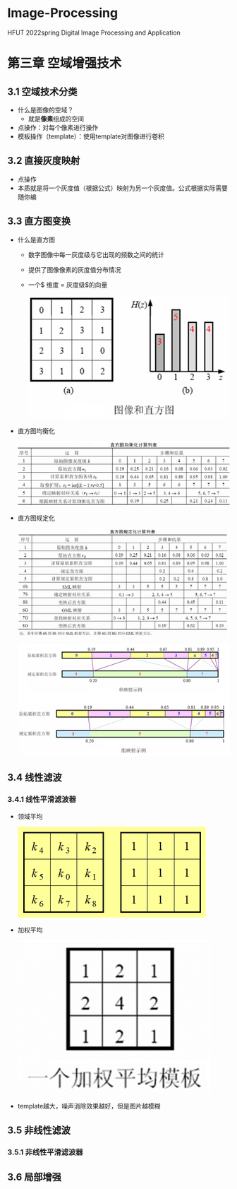 # Image-Processing
HFUT 2022spring Digital Image Processing and Application
# 第三章 空域增强技术
## 3.1 空域技术分类
- 什么是图像的空域？
  - 就是**像素**组成的空间
- 点操作：对每个像素进行操作
- 模板操作（template）：使用template对图像进行卷积
## 3.2 直接灰度映射
- 点操作
- 本质就是将一个灰度值（根据公式）映射为另一个灰度值。公式根据实际需要随你编
## 3.3 直方图变换
- 什么是直方图
  - 数字图像中每一灰度级与它出现的频数之间的统计
  
  - 提供了图像像素的灰度值分布情况
  
  - 一个$ 维度 = 灰度级$的向量
  
    ![image-20220526142834684](images/image-20220526142834684.png)
  
- 直方图均衡化

  ![image-20220526143234802](images/image-20220526143234802.png)

- 直方图规定化

  ![image-20220526144651167](images/image-20220526144651167.png)

  ![image-20220526144658284](images/image-20220526144658284.png)

  
## 3.4 线性滤波

### 3.4.1 线性平滑滤波器

- 领域平均

  ![image-20220526151130872](images/image-20220526151130872.png)

- 加权平均

  ![image-20220526151144263](images/image-20220526151144263.png)

- template越大，噪声消除效果越好，但是图片越模糊

## 3.5 非线性滤波

### 3.5.1 非线性平滑滤波器



## 3.6 局部增强